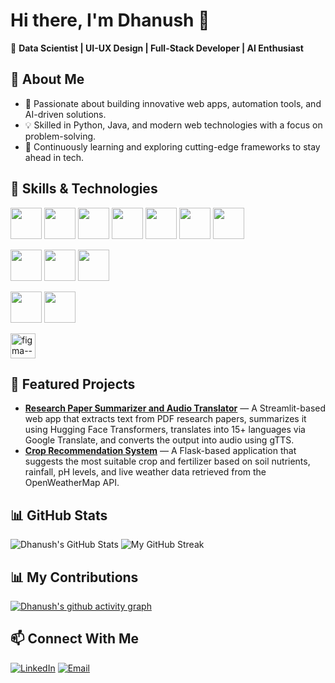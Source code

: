 # Hi there, I'm Dhanush 👋  

🎯 **Data Scientist | UI-UX Design | Full-Stack Developer | AI Enthusiast**  


## 🚀 About Me  
- 🎯 Passionate about building innovative web apps, automation tools, and AI-driven solutions.  
- 💡 Skilled in Python, Java, and modern web technologies with a focus on problem-solving.  
- 🌱 Continuously learning and exploring cutting-edge frameworks to stay ahead in tech. 



## 🔹 Skills & Technologies  
<img height="50" width="50" src="https://img.icons8.com/color/48/000000/c-programming.png"/> <img height="50" width="50" src="https://img.icons8.com/color/48/000000/c-plus-plus-logo.png"/> <img height="50" width="50" src="https://img.icons8.com/color/48/000000/python.png"/> <img height="50" width="50" src="https://img.icons8.com/color/48/000000/java-coffee-cup-logo.png"/> <img height="50" width="50" src="https://img.icons8.com/color/48/000000/html-5.png"/> <img height="50" width="50" src="https://img.icons8.com/color/48/000000/css3.png"/> <img height="50" width="50" src="https://img.icons8.com/color/48/000000/javascript.png"/> 

<img height="50" width="50" src="https://img.icons8.com/color/48/000000/bootstrap.png"/> <img height="50" width="50" src="https://img.icons8.com/color/48/000000/react-native.png"/>   <img height="50" width="50" src="https://img.icons8.com/color/48/000000/tensorflow.png"/> 

<img height="50" width="50" src="https://img.icons8.com/color/48/000000/mysql-logo.png"/> <img height="50" width="50" src="https://img.icons8.com/color/48/000000/mongodb.png"/>

<img width="40" height="40" src="https://img.icons8.com/color/48/figma--v1.png" alt="figma--v1"/>


## 📌 Featured Projects  
- [**Research Paper Summarizer and Audio Translator**](https://github.com/Dhanush170/st-rpsat-app) — A Streamlit-based web app that extracts text from PDF research papers, summarizes it using Hugging Face Transformers, translates into 15+ languages via Google Translate, and converts the output into audio using gTTS.
- [**Crop Recommendation System**](https://github.com/Dhanush170/data-sprint-final-app) — A Flask-based application that suggests the most suitable crop and fertilizer based on soil nutrients, rainfall, pH levels, and live weather data retrieved from the OpenWeatherMap API.


## 📊 GitHub Stats  
![Dhanush's GitHub Stats](https://github-readme-stats.vercel.app/api?username=Dhanush170&show_icons=true&theme=tokyonight&card_width=400) ![My GitHub Streak](https://github-readme-streak-stats.herokuapp.com/?user=Dhanush170&theme=tokyonight) 



## 📊 My Contributions
[![Dhanush's github activity graph](https://github-readme-activity-graph.vercel.app/graph?username=Dhanush170&theme=tokyo-night&hide_border=true&area=true)](https://github.com/Dhanush170)


## 📫 Connect With Me  
[![LinkedIn](https://img.shields.io/badge/LinkedIn-blue?style=for-the-badge&logo=linkedin)]([https://linkedin.com/in/yourprofile](https://www.linkedin.com/in/dhanushselvakumar/))
[![Email](https://img.shields.io/badge/Email-D14836?style=for-the-badge&logo=gmail&logoColor=white)](mailto:dhanushselvakumarb@gmail.com)
